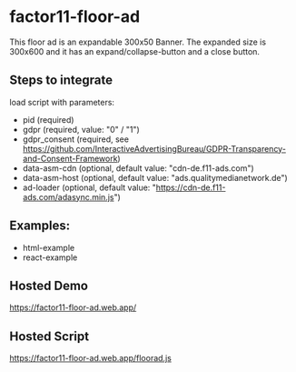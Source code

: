 # factor11-floor-ad

This floor ad is an expandable 300x50 Banner. The expanded size is 300x600 and it has an expand/collapse-button and a close button.

## Steps to integrate

load script with parameters:

- pid (required)
- gdpr (required, value: "0" / "1")
- gdpr_consent (required, see https://github.com/InteractiveAdvertisingBureau/GDPR-Transparency-and-Consent-Framework)
- data-asm-cdn (optional, default value: "cdn-de.f11-ads.com")
- data-asm-host (optional, default value: "ads.qualitymedianetwork.de")
- ad-loader (optional, default value: "https://cdn-de.f11-ads.com/adasync.min.js")

## Examples:

- html-example
- react-example

## Hosted Demo

https://factor11-floor-ad.web.app/

## Hosted Script

https://factor11-floor-ad.web.app/floorad.js

